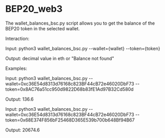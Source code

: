 # BEP20_web3
The wallet_balances_bsc.py script allows you to get the balance of the BEP20 token in the selected wallet.

Interaction:

Input: python3 wallet_balances_bsc.py --wallet={wallet} --token={token}

Output: decimal value in eth or "Balance not found"

Examples:

Input: python3 wallet_balances_bsc.py --wallet=0xc36E54d8313d76168c823BF44cB72e46020DbF73 --token=0x8AC76a51cc950d9822D68b83fE1Ad97B32Cd580d

Output: 136.6

Input: python3 wallet_balances_bsc.py --wallet=0xc36E54d8313d76168c823BF44cB72e46020DbF73 --token=0x68E374F856bF25468D365E539b700b648Bf94B67

Output: 20674.6
